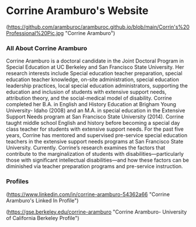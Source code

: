 # Corrine Aramburo's Website

(https://github.com/aramburoc/aramburoc.github.io/blob/main/Corrin's%20Professional%20Pic.jpg "Corrine Aramburo")

### All About Corrine Aramburo

Corrine Aramburo is a doctoral candidate in the Joint Doctoral Program in Special Education at UC Berkeley and San Francisco State University. Her research interests include Special education teacher preparation, special education teacher knowledge, on-site administration, special education leadership practices, local special education administrators, supporting the education and inclusion of students with extensive support needs, attribution theory, and the social-medical model of disability. Corrine completed her B.A. in English and History Education at Brigham Young University- Idaho (2008) and an M.A. in special education in the Extensive Support Needs program at San Francisco State University (2014). Corrine taught middle school English and history before becoming a special day class teacher for students with extensive support needs. For the past five years, Corrine has mentored and supervised pre-service special education teachers in the extensive support needs programs at San Francisco State University. Currently. Corrine’s research examines the factors that contribute to the marginalization of students with disabilities—particularly those with significant intellectual disabilities—and how these factors can be diminished via teacher preparation programs and pre-service instruction.

### Profiles
(https://www.linkedin.com/in/corrine-aramburo-54362a66 "Corrine Aramburo's Linked In Profile")

(https://gse.berkeley.edu/corrine-aramburo "Corrine Aramburo- University of California Berkeley Profile")
